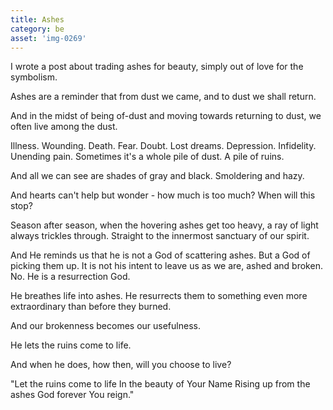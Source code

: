 ```yaml
---
title: Ashes
category: be
asset: 'img-0269'
---
```

I wrote a post about trading ashes for beauty, simply out of love for the symbolism.

Ashes are a reminder that from dust we came, and to dust we shall return.

And in the midst of being of-dust and moving towards returning to dust, we often live among the dust.

Illness. Wounding. Death. Fear. Doubt. Lost dreams. Depression. Infidelity. Unending pain. Sometimes it's a whole pile of dust. A pile of ruins.

And all we can see are shades of gray and black. Smoldering and hazy.

And hearts can't help but wonder - how much is too much? When will this stop?

Season after season, when the hovering ashes get too heavy, a ray of light always trickles through. Straight to the innermost sanctuary of our spirit.

And He reminds us that he is not a God of scattering ashes. But a God of picking them up. It is not his intent to leave us as we are, ashed and broken. No. He is a resurrection God.

He breathes life into ashes. He resurrects them to something even more extraordinary than before they burned.

And our brokenness becomes our usefulness.

He lets the ruins come to life.

And when he does, how then, will you choose to live?

"Let the ruins come to life
In the beauty of Your Name
Rising up from the ashes
God forever You reign."

